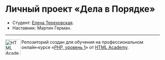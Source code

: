 # Личный проект «Дела в Порядке»

* Студент: [Елена Тереховская](https://up.htmlacademy.ru/php/11/user/524673).
* Наставник: Мартин Герман.

---

<a href="https://htmlacademy.ru/intensive/php"><img align="left" width="50" height="50" alt="HTML Academy" src="https://up.htmlacademy.ru/static/img/intensive/php/logo-for-github-2.png"></a>

Репозиторий создан для обучения на профессиональном онлайн‑курсе «[PHP, уровень 1](https://htmlacademy.ru/intensive/php)» от [HTML Academy](https://htmlacademy.ru).

